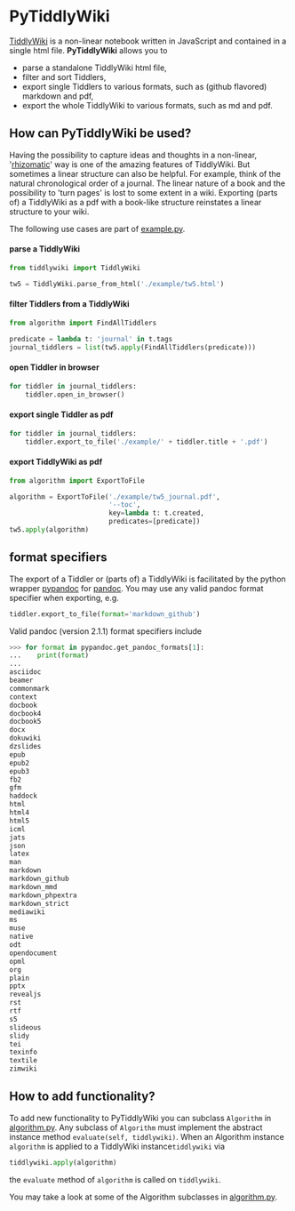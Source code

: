 # PyTiddlyWiki

[TiddlyWiki](https://github.com/Jermolene/TiddlyWiki5) is a non-linear notebook
written in JavaScript and contained in a single html file.
__PyTiddlyWiki__ allows you to

* parse a standalone TiddlyWiki html file,
* filter and sort Tiddlers,
* export single Tiddlers to various formats,
such as (github flavored) markdown and pdf,
* export the whole TiddlyWiki to various formats,
such as md and pdf.

## How can PyTiddlyWiki be used?

Having the possibility to capture ideas and thoughts in a non-linear, '[rhizomatic](https://en.wikipedia.org/wiki/Rhizome_(philosophy))'
way is one of the amazing features of TiddlyWiki.
But sometimes a linear structure can also be helpful.
For example, think of the natural chronological order of a journal.
The linear nature of a book and the possibility to 'turn pages' is lost
to some extent in a wiki.
Exporting (parts of) a TiddlyWiki as a pdf with a book-like structure reinstates a
linear structure to your wiki.

The following use cases are part of [example.py](./example.py).

#### parse a TiddlyWiki

````python
from tiddlywiki import TiddlyWiki

tw5 = TiddlyWiki.parse_from_html('./example/tw5.html')
````

#### filter Tiddlers from a TiddlyWiki

````python
from algorithm import FindAllTiddlers

predicate = lambda t: 'journal' in t.tags
journal_tiddlers = list(tw5.apply(FindAllTiddlers(predicate)))
````

#### open Tiddler in browser

````python
for tiddler in journal_tiddlers:
    tiddler.open_in_browser()
````

#### export single Tiddler as pdf

````python
for tiddler in journal_tiddlers:
    tiddler.export_to_file('./example/' + tiddler.title + '.pdf')
````

#### export TiddlyWiki as pdf

````python
from algorithm import ExportToFile

algorithm = ExportToFile('./example/tw5_journal.pdf',
                         '--toc',
                         key=lambda t: t.created,
                         predicates=[predicate])
tw5.apply(algorithm)
```` 

## format specifiers

The export of a Tiddler or (parts of) a TiddlyWiki
is facilitated by the python wrapper
[pypandoc](https://github.com/bebraw/pypandoc/blob/master/README.md) for
[pandoc](https://github.com/jgm/pandoc).
You may use any valid pandoc format specifier when exporting, e.g.
```python
tiddler.export_to_file(format='markdown_github')
```

Valid pandoc (version 2.1.1) format specifiers include
```python
>>> for format in pypandoc.get_pandoc_formats[1]:
...    print(format)
...
asciidoc
beamer
commonmark
context
docbook
docbook4
docbook5
docx
dokuwiki
dzslides
epub
epub2
epub3
fb2
gfm
haddock
html
html4
html5
icml
jats
json
latex
man
markdown
markdown_github
markdown_mmd
markdown_phpextra
markdown_strict
mediawiki
ms
muse
native
odt
opendocument
opml
org
plain
pptx
revealjs
rst
rtf
s5
slideous
slidy
tei
texinfo
textile
zimwiki
```

## How to add functionality?

To add new functionality to PyTiddlyWiki you can subclass `Algorithm` in [algorithm.py](./algorithm.py).
Any subclass of `Algorithm` must implement
the abstract instance method `evaluate(self, tiddlywiki)`.
When an Algorithm instance `algorithm` is applied to a TiddlyWiki instance`tiddlywiki` via
```python
tiddlywiki.apply(algorithm)
```
the `evaluate` method of `algorithm` is called on `tiddlywiki`.

You may take a look at some of the Algorithm subclasses in [algorithm.py](./algorithm.py).